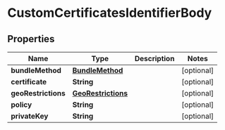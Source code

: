 # CustomCertificatesIdentifierBody

## Properties
Name | Type | Description | Notes
------------ | ------------- | ------------- | -------------
**bundleMethod** | [**BundleMethod**](BundleMethod.md) |  |  [optional]
**certificate** | **String** |  |  [optional]
**geoRestrictions** | [**GeoRestrictions**](GeoRestrictions.md) |  |  [optional]
**policy** | **String** |  |  [optional]
**privateKey** | **String** |  |  [optional]
